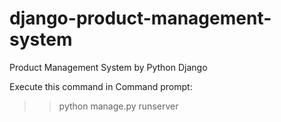 # django-product-management-system
Product Management System by Python Django

Execute this command in Command prompt:

>> python manage.py runserver 

